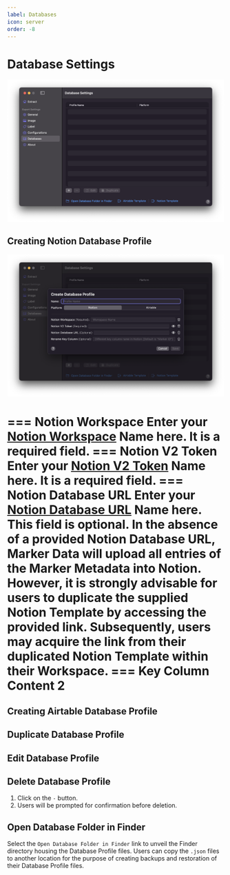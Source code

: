 ```yaml
---
label: Databases
icon: server
order: -8
---
```

# Database Settings

![Database Settings](/assets/md-database-settings.png)

## Creating Notion Database Profile

![Create Notion Profile](/assets/md-database-settings_01.png)

=== Notion Workspace
Enter your [Notion Workspace](/databases/notion-prerequisite#obtain-your-workspace-name) Name here. It is a required field.
=== Notion V2 Token
 Enter your [Notion V2 Token](/databases/notion-prerequisite#obtain-your-session-token) Name here. It is a required field. 
=== Notion Database URL
Enter your [Notion Database URL](/databases/notion-prerequisite##obtain-your-database-url) Name here. This field is optional. In the absence of a provided Notion Database URL, **Marker Data** will upload all entries of the Marker Metadata into Notion. However, it is strongly advisable for users to duplicate the supplied Notion Template by accessing the provided link. Subsequently, users may acquire the link from their duplicated Notion Template within their Workspace.
=== Key Column
Content 2
===

## Creating Airtable Database Profile

## Duplicate Database Profile

## Edit Database Profile

## Delete Database Profile

1. Click on the `-` button.
2. Users will be prompted for confirmation before deletion.

## Open Database Folder in Finder

Select the `Open Database Folder in Finder` link to unveil the Finder directory housing the Database Profile files. Users can copy the `.json` files to another location for the purpose of creating backups and restoration of their Database Profile files.